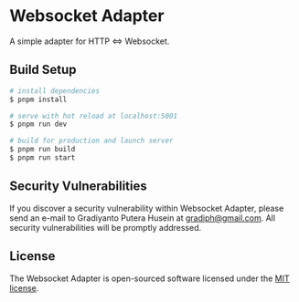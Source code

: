 # Websocket Adapter

A simple adapter for HTTP <=> Websocket.

## Build Setup

```bash
# install dependencies
$ pnpm install

# serve with hot reload at localhost:5001
$ pnpm run dev

# build for production and launch server
$ pnpm run build
$ pnpm run start
```

## Security Vulnerabilities

If you discover a security vulnerability within Websocket Adapter, please send an e-mail to Gradiyanto Putera Husein at [gradiph@gmail.com](mailto:gradiph@gmail.com?subject=Found%20a%20Vulnerability%20in%20Project%20Github%2Fws-adapter&body=Hi.%20I%20found%20a%20vulnerability%20in%20your%20project%20at%20https%3A%2F%2Fgithub.com%2Fgradiph%2Fws-adapter%20which%20is%20%7Bplease_describe_here%7D.%0AThank%20you.). All security vulnerabilities will be promptly addressed.

## License

The Websocket Adapter is open-sourced software licensed under the [MIT license](https://opensource.org/licenses/MIT).